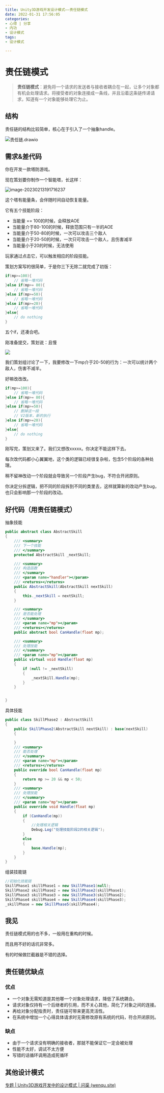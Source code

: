 ```yaml
---
title: Unity3D游戏开发设计模式——责任链模式
date: 2022-01-31 17:56:05
categories:
- 心得 | 分享
- 内功
- 设计模式
tags:
- 设计模式

---
```


<meta name="referrer" content="no-referrer"/>

# 责任链模式


> **责任链模式**：避免将一个请求的发送者与接收者耦合在一起，让多个对象都有机会处理请求。将接受者的对象连接成一条线，并且沿着这条链传递请求，知道有一个对象能够处理它为止。

<!-- more -->

## 结构

责任链的结构比较简单，核心在于引入了一个抽象handle。

![责任链.drawio](https://pic.wenqu.space/upload/2023/02/13/%E8%B4%A3%E4%BB%BB%E9%93%BE.drawio.png)



## 需求&差代码

你在开发一款塔防游戏。

现在策划要你制作一个智能塔，长这样：

![image-20230213191716237](https://pic.wenqu.space/upload/2023/02/13/image-20230213191716237.png)

这个塔有能量条，会伴随时间自动恢复能量。

它有五个技能阶段：

- 当能量 == 100的时候，会释放AOE
- 当能量介于80-100的时候，释放范围只有一半的AOE
- 当能量介于50-80的时候，一次可以攻击三个敌人
- 当能量介于20-50的时候，一次只可攻击一个敌人，且伤害减半
- 当能量小于20的时候，无法使用

玩家通过点击它，可以触发相应的阶段技能。

策划方案写的很简单，于是你三下无除二就完成了初版：

```c#
if(mp>=100){
    // 省略一堆代码
}else if(mp>= 80){
    // 省略一堆代码
}else if(mp>=50){
    // 省略一堆代码
}else if(mp>=20){
    // 省略一堆代码
}else{
    // do nothing
}
```

五个if，还凑合吧。

刚准备提交，策划说：且慢

![](https://pic.wenqu.space/upload/2023/02/13/20230213193034.png)

我们策划组讨论了一下，我要修改一下mp介于20-50的行为：一次可以统计两个敌人，伤害不减半。

好嘛改改改。

```c#
if(mp>=100){
    // 省略一堆代码
}else if(mp>= 80){
    // 省略一堆代码
}else if(mp>=50){
    // 删掉这一段
    // V2版本，新的执行
}else if(mp>=20){
    // 省略一堆代码
}else{
    // do nothing
}
```

刚写完，策划又来了。我们又想改xxxxx。你决定不能这样下去。

每次改代码都小心翼翼地，这个类的逻辑已经很复杂啦，包含5个阶段的各种处理。

稍不留神改动一个阶段就会导致另一个阶段产生bug，不符合开闭原则。

你决定分拆逻辑，把不同的阶段拆到不同的类里去，这样就算新的改动产生bug，也只会影响那一个阶段的改动。

## 好代码（用责任链模式）

抽象技能

```c#
public abstract class AbstractSkill
{
    /// <summary>
    /// 下一个技能
    /// </summary>
    protected AbstractSkill _nextSkill;

    /// <summary>
    /// 构造函数
    /// </summary>
    /// <param name="handler"></param>
    /// <returns></returns>
    public AbstractSkill(AbstractSkill nextSkill)
    {
        this._nextSkill = nextSkill;
    }

    /// <summary>
    /// 是否能处理
    /// </summary>
    /// <param name="mp"></param>
    /// <returns></returns>
    public abstract bool CanHandle(float mp);

    /// <summary>
    /// 处理技能
    /// </summary>
    /// <param name="mp"></param>
    public virtual void Handle(float mp)
    {
        if (null != _nextSkill)
        {
            _nextSkill.Handle(mp);
        }
    }


}
```

具体技能

```c#
public class SkillPhase2 : AbstractSkill
{
    public SkillPhase2(AbstractSkill nextSkill) : base(nextSkill)
    {

    }
    /// <summary>
    /// 能否处理
    /// </summary>
    /// <param name="mp"></param>
    /// <returns></returns>
    public override bool CanHandle(float mp)
    {
        return mp >= 20 && mp < 50;
    }
    /// <summary>
    /// 处理技能
    /// </summary>
    /// <param name="mp"></param>
    public override void Handle(float mp)
    {
        if (CanHandle(mp))
        {
            //处理相关逻辑
            Debug.Log("处理技能阶段2的相关逻辑");
        }
        else
        {
            base.Handle(mp);
        }
    }
}
```
组装技能链
```c#
//初始化技能链
SkillPhase1 skillPhase1 = new SkillPhase1(null);
SkillPhase2 skillPhase2 = new SkillPhase2(skillPhase1);
SkillPhase3 skillPhase3 = new SkillPhase3(skillPhase2);
SkillPhase4 skillPhase4 = new SkillPhase4(skillPhase3);
_skillPhase = new SkillPhase5(skillPhase4);
```



## 我见

责任链模式用的也不多，一般用在重构的时候。

而且用不好的话坑非常多。

有的时候做拦截器是不错的选择。



## 责任链优缺点

### 优点

- 一个对象无需知道是其他哪一个对象处理请求，降低了系统耦合。
- 请求对象仅持有一个后继者的引用，而不关心其他，简化了对象之间的连接。
- 再给对象分配指责时，责任链可带来更高灵活性。
- 在系统中增加一个心得具体请求时无需修改原有系统的代码，符合开闭原则。

### 缺点

- 由于一个请求没有明确的接收者，那就不能保证它一定会被处理
- 性能不太好，调试不太方便
- 写错的话循环调用造成死循环


## 其他设计模式

[专题 | Unity3D游戏开发中的设计模式 | 问渠 (wenqu.site)](https://wenqu.site/Unity-Design-Pattern.html)
